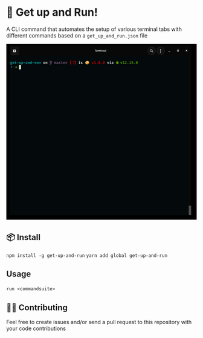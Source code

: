 # 🏃 Get up and Run!

A CLI command that automates the setup of various terminal tabs with different commands based on a `get_up_and_run.json` file

![demo](./demo.gif)

## 📦 Install

`npm install -g get-up-and-run`
`yarn add global get-up-and-run`

## Usage

`run <commandsuite>`


## 👨‍💻 Contributing

Feel free to create issues and/or send a pull request to this repository with your code contributions

